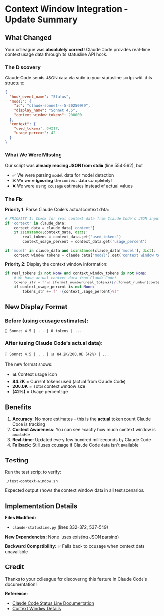 # Context Window Integration - Update Summary

## What Changed

Your colleague was **absolutely correct**! Claude Code provides real-time context usage data through its statusline API hook.

### The Discovery

Claude Code sends JSON data via stdin to your statusline script with this structure:

```json
{
  "hook_event_name": "Status",
  "model": {
    "id": "claude-sonnet-4-5-20250929",
    "display_name": "Sonnet 4.5",
    "context_window_tokens": 200000
  },
  "context": {
    "used_tokens": 84217,
    "usage_percent": 42
  }
}
```

### What We Were Missing

Our script was **already reading JSON from stdin** (line 554-562), but:
- ✅ We were parsing `model` data for model detection
- ❌ We were **ignoring** the `context` data completely!
- ❌ We were using `ccusage` estimates instead of actual values

### The Fix

**Priority 1**: Parse Claude Code's actual context data:
```python
# PRIORITY 1: Check for real context data from Claude Code's JSON input
if 'context' in claude_data:
    context_data = claude_data['context']
    if isinstance(context_data, dict):
        real_tokens = context_data.get('used_tokens')
        context_usage_percent = context_data.get('usage_percent')

if 'model' in claude_data and isinstance(claude_data['model'], dict):
    context_window_tokens = claude_data['model'].get('context_window_tokens')
```

**Priority 2**: Display the context window information:
```python
if real_tokens is not None and context_window_tokens is not None:
    # We have actual context data from Claude Code!
    tokens_str = f"📊 {format_number(real_tokens)}/{format_number(context_window_tokens)}"
    if context_usage_percent is not None:
        tokens_str += f" ({context_usage_percent}%)"
```

## New Display Format

### Before (using ccusage estimates):
```
🤖 Sonnet 4.5 | ... | 0 tokens | ...
```

### After (using Claude Code's actual data):
```
🤖 Sonnet 4.5 | ... | 📊 84.2K/200.0K (42%) | ...
```

The new format shows:
- **📊** Context usage icon
- **84.2K** = Current tokens used (actual from Claude Code)
- **200.0K** = Total context window size
- **(42%)** = Usage percentage

## Benefits

1. **Accuracy**: No more estimates - this is the **actual** token count Claude Code is tracking
2. **Context Awareness**: You can see exactly how much context window is available
3. **Real-time**: Updated every few hundred milliseconds by Claude Code
4. **Fallback**: Still uses ccusage if Claude Code data isn't available

## Testing

Run the test script to verify:
```bash
./test-context-window.sh
```

Expected output shows the context window data in all test scenarios.

## Implementation Details

**Files Modified:**
- `claude-statusline.py` (lines 332-372, 537-549)

**New Dependencies:** None (uses existing JSON parsing)

**Backward Compatibility:** ✅ Falls back to ccusage when context data unavailable

## Credit

Thanks to your colleague for discovering this feature in Claude Code's documentation!

**Reference:**
- [Claude Code Status Line Documentation](https://docs.claude.com/en/docs/claude-code/statusline)
- [Context Window Details](https://1ar.io/p/custom-claude-code-statusline-track-context-and-current-directory/)
